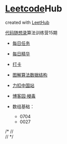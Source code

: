 
[note]: # (work hard, be nice)

# [Leetcode](https://leetcode.com/lhotseKuo/)Hub

created with [LeetHub](https://github.com/QasimWani/LeetHub)

[代码随想录](https://programmercarl.com/)算法训练营15期
- [每日任务](https://docs.qq.com/doc/DUEpPRUF1QUFrZXhi)
- [每日精华](https://www.yuque.com/chengxuyuancarl/wnx1np/ktwax2)
- [打卡](https://docs.qq.com/sheet/DUEdlcXpMR3VYUFR6)
- [图解算法数据结构](https://leetcode.cn/leetbook/read/illustration-of-algorithm/r8ytog/)
- [力扣中国站](https://leetcode.cn/)
- [博客园·梫毒](https://www.cnblogs.com/darthVader/)

- 数组基础：
    - 0704
    - 0027


/* //  
// */
